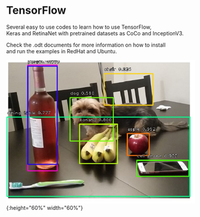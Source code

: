 # TensorFlow

Several easy to use codes to learn how to use TensorFlow,  
Keras and RetinaNet with pretrained datasets as CoCo and InceptionV3.

Check the .odt documents for more information on how to install  
and run the examples in RedHat and Ubuntu.
 
![Output from RetinaNetTest code:](https://github.com/Cadesh/TensorFlow/blob/master/RetinaNetTest/outputExample.jpg){:height="60%" width="60%"}




